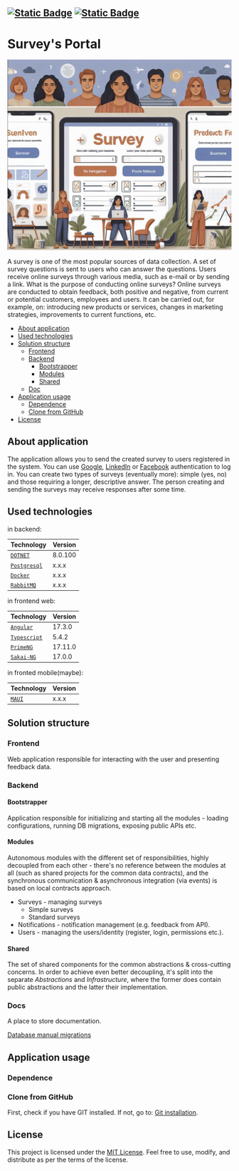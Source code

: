 [![Static Badge](https://img.shields.io/badge/100%20Commits-green?style=for-the-badge&label=The%20project%20participates%20in&link=right%2Fhttps%3A%2F%2F100commitow.pl)](https://100commitow.pl)
[![Static Badge](https://img.shields.io/badge/MIT-orange?style=for-the-badge&label=License)](https://github.com/KarolMaliglowka/SurveysPortal/blob/master/License)
---
Survey's Portal
===

![image](./accessories/survey.png)

A survey is one of the most popular sources of data collection. A set of survey questions is sent to users who can answer the questions. Users receive online surveys through various media, such as e-mail or by sending a link.
What is the purpose of conducting online surveys? Online surveys are conducted to obtain feedback, both positive and negative, from current or potential customers, employees and users.
It can be carried out, for example, on: introducing new products or services, changes in marketing strategies, improvements to current functions, etc.

- [About application](#about-application)
- [Used technologies](#Used-technologies)
- [Solution structure](#Solution-structure)
    - [Frontend](#Frontend)
    - [Backend](#Backend)
        - [Bootstrapper](#Bootstrapper)
        - [Modules](#Modules)
        - [Shared](#Shared)
    - [Doc](#Docs)
- [Application usage](#Application-usage)
  - [Dependence](#Dependence)
  - [Clone from GitHub](#Clone-from-GitHub)
- [License](#License)

## About application
The application allows you to send the created survey to users registered in the system. You can use [Google](http://google.pl), [LinkedIn](https://linkedin.com) or [Facebook](https://facebook.com) authentication to log in. You can create two types of surveys (eventually more): simple (yes, no) and those requiring a longer, descriptive answer. The person creating and sending the surveys may receive responses after some time.

## Used technologies

in backend:

| Technology                                      | Version |
|-------------------------------------------------|---------|
| [`DOTNET`](https://dotnet.microsoft.com/en-us/) | 8.0.100 |
| [`Postgresql`](https://www.postgresql.org.pl/)  | x.x.x   |
| [`Docker`](https://www.docker.com/)             | x.x.x   |
| [`RabbitMQ`](https://www.rabbitmq.com/)         | x.x.x   |

in frontend web:

| Technology                                           | Version |
|------------------------------------------------------|---------|
| [`Angular`](https://angular.io/)                     | 17.3.0  |
| [`Typescript`](https://www.typescriptlang.org/)      | 5.4.2   |
| [`PrimeNG`](https://primeng.org/)                    | 17.11.0 |
| [`Sakai-NG`](https://github.com/primefaces/sakai-ng) | 17.0.0  |

in fronted mobile(maybe):

| Technology                                             | Version |
|--------------------------------------------------------|---------|
| [`MAUI`](https://dotnet.microsoft.com/en-us/apps/maui) | x.x.x   |

## Solution structure

### Frontend
Web application responsible for interacting with the user and presenting feedback data.

### Backend
#### Bootstrapper
Application responsible for initializing and starting all the modules - loading configurations, running DB migrations, exposing public APIs etc.

#### Modules
Autonomous modules with the different set of responsibilities, highly decoupled from each other - there's no reference between the modules at all (such as shared projects for the common data contracts), and the synchronous communication & asynchronous integration (via events) is based on local contracts approach.

- Surveys - managing surveys
  - Simple surveys
  - Standard surveys
- Notifications - notification management (e.g. feedback from API).
- Users - managing the users/identity (register, login, permissions etc.).

#### Shared
The set of shared components for the common abstractions & cross-cutting concerns. In order to achieve even better
decoupling, it's split into the separate *Abstractions* and *Infrastructure*, where the former does contain public abstractions and the latter their implementation.

### Docs
A place to store documentation.

[Database manual migrations](src/Docs/Database_Migrations.md)

## Application usage

### Dependence

### Clone from GitHub
First, check if you have GIT installed. If not, go to: [Git installation](https://git-scm.com/book/en/v2/Getting-Started-Installing-Git).

## License
This project is licensed under the [MIT License](License). Feel free to use, modify, and distribute as per the terms of the license.
